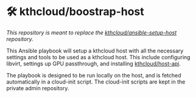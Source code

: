 # 🛠️ kthcloud/boostrap-host

*This repository is meant to replace the [kthcloud/ansible-setup-host](https://github.com/kthcloud/ansible-setup-host) repository.*

This Ansible playbook will setup a kthcloud host with all the necessary settings and tools to be used as a kthcloud host.
This include configuring libvirt, settings up GPU passthrough, and installing [kthcloud/host-api](https://github.com/kthcloud/host-api).

The playbook is designed to be run locally on the host, and is fetched automatically in a cloud-init script. The cloud-init scripts are kept in the private admin repository. 
